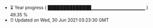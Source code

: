 - ⏳ Year progress { ██████████████▁▁▁▁▁▁▁▁▁▁▁▁▁▁▁▁ } 49.35 %
- ⏰ Updated on Wed, 30 Jun 2021 03:23:30 GMT

